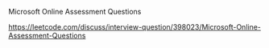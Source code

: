 Microsoft Online Assessment Questions

https://leetcode.com/discuss/interview-question/398023/Microsoft-Online-Assessment-Questions